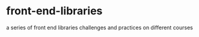 # front-end-libraries
 a series of front end libraries challenges and practices on different courses
